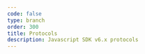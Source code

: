 ```yaml
---
code: false
type: branch
order: 300
title: Protocols
description: Javascript SDK v6.x protocols
---
```

